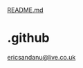 [README.md](https://github.com/Ericsandanu-HERRYSETIAWAN/.github/files/8863405/README.md)
# .github
ericsandanu@live.co.uk
